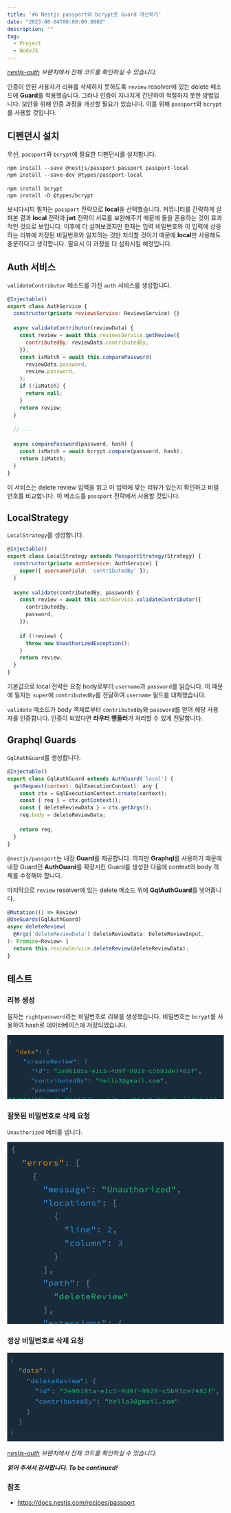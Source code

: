 ```yaml
---
title: '#6 Nestjs passport와 bcrypt로 Guard 개선하기'
date: "2023-08-04T00:00:00.000Z"
description: ""
tag:
  - Project
  - NodeJS
---
```


_[nestjs-auth](https://github.com/shkim04/find-your-wc/tree/nestjs-auth) 브랜치에서 전체 코드를 확인하실 수 있습니다._

인증이 안된 사용자가 리뷰를 삭제하지 못하도록 `review` resolver에 있는 delete 메소드에 **Guard**를 적용했습니다. 그러나 인증이 지나치게 간단하여 적절하지 못한 방법입니다. 보안을 위해 인증 과정을 개선할 필요가 있습니다. 이를 위해 `passport`와 `bcrypt`를 사용할 것입니다.

## 디펜던시 설치
우선, `passport`와 `bcrypt`에 필요한 디펜던시를 설치합니다.

```
npm install --save @nestjs/passport passport passport-local
npm install --save-dev @types/passport-local

npm install bcrypt
npm install -D @types/bcrypt
```

보시다시피 필자는 `passport` 전략으로 **local**을 선택했습니다. 커뮤니티를 간략하게 살펴본 결과 **local** 전략과 **jwt** 전략이 서로를 보완해주기 때문에 둘을 혼용하는 것이 효과적인 것으로 보입니다. 이후에 더 살펴보겠지만 현재는 입력 비밀번호와 이 입력에 상응하는 리뷰에 저장된 비밀번호와 일치하는 것만 처리할 것이기 때문에 **local**만 사용해도 충분하다고 생각합니다. 필요시 이 과정을 더 심화시킬 예정입니다.

## Auth 서비스
`validateContributor` 메소드를 가진 `auth` 서비스를 생성합니다.

```js
@Injectable()
export class AuthService {
  constructor(private reviewsService: ReviewsService) {}

  async validateContributor(reviewData) {
    const review = await this.reviewsService.getReview({
      contributedBy: reviewData.contributedBy,
    });
    const isMatch = await this.comparePassword(
      reviewData.password,
      review.password,
    );
    if (!isMatch) {
      return null;
    }
    return review;
  }

  // ...

  async comparePassword(password, hash) {
    const isMatch = await bcrypt.compare(password, hash);
    return isMatch;
  }
}
```

이 서비스는 delete review 입력을 읽고 이 입력에 맞는 리뷰가 있는지 확인하고 비밀번호를 비교합니다. 이 메소드를 `passport` 전략에서 사용할 것입니다.

## LocalStrategy
`LocalStrategy`를 생성합니다.

```js
@Injectable()
export class LocalStrategy extends PassportStrategy(Strategy) {
  constructor(private authService: AuthService) {
    super({ usernameField: 'contributedBy' });
  }

  async validate(contributedBy, password) {
    const review = await this.authService.validateContributor({
      contributedBy,
      password,
    });

    if (!review) {
      throw new UnauthorizedException();
    }
    return review;
  }
}
```

기본값으로 local 전략은 요청 body로부터 `username`과 `password`를 읽습니다. 이 때문에 필자는 `super`에 `contributedBy`를 전달하여 `username` 필드를 대체했습니다. 

`validate` 메소드가 body 객체로부터 `contributedBy`와 `password`를 얻어 해당 사용자를 인증합니다. 인증이 되었다면 **라우터 핸들러**가 처리할 수 있게 전달합니다.

## Graphql Guards
`GqlAuthGuard`를 생성합니다.

```js
@Injectable()
export class GqlAuthGuard extends AuthGuard('local') {
  getRequest(context: GqlExecutionContext): any {
    const ctx = GqlExecutionContext.create(context);
    const { req } = ctx.getContext();
    const { deleteReviewData } = ctx.getArgs();
    req.body = deleteReviewData;

    return req;
  }
}
```

`@nestjs/passport`는 내장 **Guard**를 제공합니다. 하지만 **Graphql**를 사용하기 때문에 내장 Guard인 **AuthGuard**를 확장시킨 Guard를 생성한 다음에 context와 body 객체를 수정해야 합니다.

마지막으로 `review` resolver에 있는 delete 메소드 위에 **GqlAuthGuard**를 넣어줍니다.

```js
@Mutation(() => Review)
@UseGuards(GqlAuthGuard)
async deleteReview(
  @Args('deleteReviewData') deleteReviewData: DeleteReviewInput,
): Promise<Review> {
  return this.reviewService.deleteReview(deleteReviewData);
}
```

## 테스트

### 리뷰 생성
필자는 `rightpassword`라는 비밀번호로 리뷰를 생성했습니다. 비밀번호는 `bcrypt`를 사용하여 hash로 데이터베이스에 저장되었습니다.

![create-reivew](../imgs/2023-08-04/create-review.png)

### 잘못된 비밀번호로 삭제 요청
`Unauthorized` 에러를 냅니다.

![delete-unauthorized](../imgs/2023-08-04/delete-unauthorized.png)

### 정상 비밀번호로 삭제 요청
![delete-authorized](../imgs/2023-08-04/delete-authorized.png)

_[nestjs-auth](https://github.com/shkim04/find-your-wc/tree/nestjs-auth) 브랜치에서 전체 코드를 확인하실 수 있습니다._

_**읽어 주셔서 감사합니다. To be continued!**_

### 참조
- https://docs.nestjs.com/recipes/passport